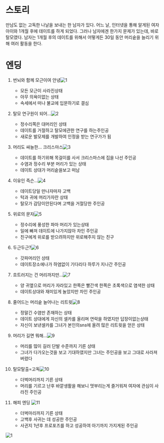 스토리
=====

만남도 없는 고독한 나날을 보내는 한 남자가 있다. 어느 날, 인터넷을 통해 알게된 여자아이와 1개월 후에 데이트를 하게 되었다. 그러나 남자에겐 한가지 문제가 있는데, 바로 탈모였다.
남자는 1개월 후의 데이트를 위해서 어떻게든 30일 동안 머리숱을 늘리기 위해 여러 활동을 한다.


엔딩
===



1. 번뇌와 함께 모근이여 안녕![1](https://user-images.githubusercontent.com/43509682/47777612-7673ae80-dd38-11e8-8254-7c3ffe8706a6.PNG)


   * 모든 모근이 사라진상태
   * 아무 의욕이없는 상태
   * 속세에서 떠나 불교에 입문하기로 결심

2. 탈모 연구원이 되어...![2](https://user-images.githubusercontent.com/43509682/47777613-770c4500-dd38-11e8-9b4c-d716eb7b414b.PNG)


   * 정수리쪽은 대머리인 상태

   - 데이트를 거절하고 탈모에관한 연구를 하는주인공
   - 새로운 발모제를 개발하여 인정을 받는 연구가가 됨

3. 머리도 싸늘한... 크리스마스![3](https://user-images.githubusercontent.com/43509682/47777614-770c4500-dd38-11e8-83c8-2d3260b16841.PNG)


   * 데이트를 하기위해 목걸이를 사서 크리스마스에 집을 나선 주인공
   * 수염과 정수리 부분 머리가 있는 상태
   * 데이트 상대가 머리숱을보고 떠남

4. 이유인 즉슨...![4](https://user-images.githubusercontent.com/43509682/47777615-770c4500-dd38-11e8-9b9f-58f0d6859335.PNG)


   - 데이트당일 만나자마자 고백
   - 턱과 귀에 머리가자란 상태
   - 탈모가 감당이안된다며 고백을 거절당한 주인공

5. 위로의 문자![5](https://user-images.githubusercontent.com/43509682/47777604-75428180-dd38-11e8-9847-4771b60da271.PNG)


   * 정수리에 풍성한 파마 머리가 있는상태
   * 일에 빠져 데이트에 나가지않아 차인 주인공
   * 친구에게 위로를 받으려하지만 위로해주지 않는 친구

6. 두근두근?![6](https://user-images.githubusercontent.com/43509682/47777605-75428180-dd38-11e8-9649-10bdd44d8a34.PNG)


   * 갓파머리인 상태
   * 데이트장소에나가 하염없이 기다리다 하루가 지나간 주인공

7. 흐트러지는 건 머리까지만...![7](https://user-images.githubusercontent.com/43509682/47777606-75428180-dd38-11e8-9c23-e60f54338408.PNG)


   * 양 귀옆으로 머리가 자라있고 한쪽은 빨간색 한쪽은 초록색으로 염색한 상태
   * 데이트상대와 재미있게 놀았지만 차인 주인공

8. 줄어드는 머리숱 늘어나는 리트윗![8](https://user-images.githubusercontent.com/43509682/47777607-75db1800-dd38-11e8-9cd5-44fa61f8fbfb.PNG)


   * 정말긴 수염만 존재하는 상태
   * 데이트 상대에게 자신의 셀카를 올리며 연락을 하였지만 답장이없는상태
   * 자신이 보낸셀카를 그녀가 본인의sns에 올려 많은 리트윗을 얻은 상태

9. 머리가 길면 뭐해...![9](https://user-images.githubusercontent.com/43509682/47777609-75db1800-dd38-11e8-9bfd-d29fbd008331.PNG)


   * 머리를 많이 길러 단발 수준까지 기른 상태
   * 그녀가 다가오는것을 보고 기대하였지만 그녀는 주인공을 보고 그대로 사라져버렸다

10. 탈모탈출=고독![10](https://user-images.githubusercontent.com/43509682/47777610-7673ae80-dd38-11e8-941e-6b9140564c93.PNG)

    * 더벅머리까지 기른 상태
    * 머리를 기르고 난후 바깥생활을 해보니 멋부리는게 즐거워져 여자에 관심이 사라진 주인공

11. 해피 엔딩 ![11](https://user-images.githubusercontent.com/43509682/47777611-7673ae80-dd38-11e8-9010-d3868f505070.PNG)

    * 더벅마리까지 기른 상태
    * 고백후 사귀는 데 성공한 주인공
    * 사귄지 1년후 프로포즈를 하고 성공하여 아기까지 가지게된 주인공



![1](https://user-images.githubusercontent.com/43509682/47777612-7673ae80-dd38-11e8-8254-7c3ffe8706a6.PNG)


